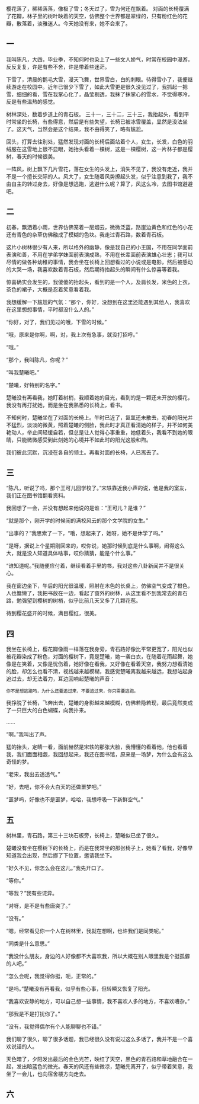 樱花落了，稀稀落落，像极了雪；冬天过了，雪为何还在飘着。
对面的长椅覆满了花瓣，林子里的树叶映着的天空，仿佛整个世界都是翠绿的，只有粉红色的花瓣，散落着，淡雅迷人。今天她没有来，她不会来了。

## 一
我叫陈凡，大四，毕业季，不知何时也染上了一些文人娇气，时常在校园中漫游，反反复复，许是有些不舍，许是带着些迷茫。

下雪了，清晨的鹅毛大雪，漫天飞舞，世界雪白，白的刺眼。待得雪小了，我便继续游走在校园中。近年已很少下雪了，如此大雪更是很久没见过了，我抓起一把雪，细细的看，雪在我掌心化了，晶莹剔透，我抹了抹掌心的雪水，不觉得寒冷，反是有些温热的感觉。

树林深处，数着步道上的青石板。 三十一，三十二，三十三，我抬起头，看到平时常坐的长椅，有些得意，然后是有些失望，长椅已被冰雪覆盖，显然是没法坐了。这天气，当然会是这个结果，我不由得笑了，略有尴尬。

回头，打算去往别处，猛然发现对面的长椅后面站着个人，女生，长发，白色的羽绒服在这雪地上很不显眼，她抬头看着一棵树，这是一棵樱树，这一片林子都是樱树，春天的时候很美。

一阵风，树上飘下几片雪花，落在女生的头发上，消失不见了，我没有走近，我并不是一个擅长交际的人。风大了，女生随着风势撩起头发，似乎注意到我了，我不由自主的转过身去，好像是想逃跑，逃避什么呢？算了，风这么冷，去图书馆避避吧。

## 二
初春，飘洒着小雨，世界仿佛笼着一层烟云，微微泛蓝，路崖边黄色和红色的小花还有青色的杂草仿佛融成了模糊的色块。我走过青石路，数着青石板。

这片小树林很少有人来，所以格外的幽静，像是我自己的小王国，不用在同学面前表演和善，不用在学弟学妹面前表演成熟，不用在长辈面前表演雄心壮志；我可以尽情的做各种幼稚的事情，我会坐在长椅上回想看过的小说或是电影，然后被感动的大哭一场，我喜欢数着青石板，然后期待抬起头的瞬间有什么惊喜等着我。

惊喜确实会发生的，我傻傻的抬起头，看到的是一个人，及肩长发，米色的上衣，茶色的裙子，大概是忍着笑意看着我。

我想缓解一下尴尬的气氛：“那个，你好，没想到在这里还能遇到其他人，我喜欢在这里想想事情，平时都没什么人的。”

“你好，对了，我们见过的哦，下雪的时候。”

“哦，原来是你啊，啊，对，我上次有急事，就没打招呼。”

“哦。”

“那个，我叫陈凡，你呢？”

“叫我楚曦吧。”

“楚曦，好特别的名字。”

楚曦没有再看我，她盯着树梢，我顺着她的目光，看到的是一颗还未开放的樱花，我没有再打扰她，而是坐在我熟悉的长椅上，看书。

不知何时，楚曦坐在了对面的长椅上。午时已近了，氤氲还未散去，初春的阳光并不猛烈，淡淡的微黄，照着楚曦的侧脸，我此时才真正看清她的样子，并不如何美艳动人，举止间轻缓自若，但总是让人觉得心事重重，她低着头，我看不到她的眼睛，只能微微感受到此刻她的心境并不如此时的阳光这般和煦。

我们彼此沉默，沉浸在各自的领土。再看对面的长椅，人已离去了。

## 三
“陈凡，听说了吗，那个王可儿回学校了。”宋轶靠近我小声的说，他是我的室友，我们正在图书馆翻看资料。

我回想了一会，并没有想起来他说的是谁：“王可儿？是谁？”

“就是那个，刚开学的时候闹的满校风云的那个文学院的女生。”

“出事的？”我思索了一下，“哦，想起来了，她呀，她不是休学了吗。”

“是呀，据说上个星期刚回来的，哎你说，她那时候到底是什么事啊，闹得这么大，就是没人知道具体啥事，哎你猜猜，能是个什么事。”

“谁知道呢。”我随便应付着，继续看着手里的书，我对这些八卦新闻并不是很关心。

我在窗边坐下，午后的阳光很温暖，照射在木色的长桌上，仿佛空气变成了橙色，人也慵懒了，我把书放在一边，看起了窗外的树林，从这里看不到我常去的青石路，勉强望到樱树的树梢，似乎比前几天又多了几颗花苞。

待到樱花盛开的时候，满目樱红，很美。

## 四
我坐在长椅上，樱花瓣像雨一样落在我身旁，青石路好像比平常更宽了，阳光也似被花瓣染成了粉色，对面的樱树下，竟是楚曦，她一袭白衣，在随着花雨起舞，她像是在笑着，又像是忧伤着，她好像在看我，又好像在看着天空，我努力想看清她的脸，却怎么也看不清，视线越来越模糊，我感觉楚曦离我越来越远，我想站起身追过去，却无法着力，耳边回响起楚曦的声音：

```
你不是想逃跑吗，为什么还要追过来，不要追过来，你只需要逃跑。
```

我挣脱了长椅，飞奔出去，楚曦的身影越来越模糊，仿佛若隐若现，最后竟然变成了一只巨大的白色蝴蝶，向我扑来。

......

“啊。”我叫出了声。

猛的抬头，定睛一看，面前赫然是宋轶的那张大脸，我懵懂的看着他，他也看着我，我们面面相觑，我回想起来，我还在图书馆，原来是一场梦，为什么会有这么奇怪的梦。

“老宋，我出去透透气。”

“好，去吧，你不会大白天的还做噩梦吧。”

“噩梦吗，好像也不是噩梦，哈哈，我想呼吸一下新鲜空气。”

## 五
树林里，青石路，第三十三块石板旁，长椅上，楚曦似已坐了很久。

楚曦没有坐在樱树下的长椅上，而是在我常坐的那张椅子上，她看了看我，好像早知道我会出现，然后挪了下位置，邀请我坐下。

“好久不见，你怎么会在这儿。”我先开口了。

“等你。”

“等我？”我有些诧异。

“对呀，是不是有些唐突了。”

“没有。”

“嗯，经常看见你一个人在树林里，我就在想啊，也许我们是同类呢。”

“同类是什么意思。”

“我没什么朋友，身边的人好像都不大喜欢我，所以大概在别人眼里我是个挺孤僻的人吧。”

“怎么会呢，我觉得你挺，呃，正常的。”

“是吗。”楚曦没有再看我，似乎有些心事，但转瞬又恢复了阳光。

“我喜欢安静的地方，可以自己想一些事情，我不喜欢人多的地方，不喜欢嘈杂。”

“那我是不是打扰你了。”

“没有，我觉得偶尔有个人能聊聊也不错。”

我们聊了很久，聊了很多话题，我已经很久没有说过这么多话了，我并不是一个喜欢说话的人。

天色暗了，夕阳发出最后的金色光芒，映红了天空，黑色的青石路和草地融合在一起，发出暗蓝色的微光。春天的风还有些微凉，楚曦先离开了，似乎带着笑意，我坐了一会儿，也向宿舍楼方向走去。

## 六
